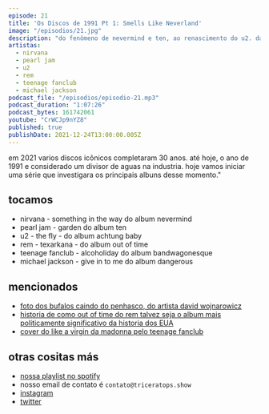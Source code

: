 ```yaml
---
episode: 21
title: 'Os Discos de 1991 Pt 1: Smells Like Neverland'
image: "/episodios/21.jpg"
description: "do fenômeno de nevermind e ten, ao renascimento do u2. da ascensão de rem ao mainstrea, às extravagâncias de michael jackson, e o cristalino som das guitarras de teenage fanclub"
artistas:
  - nirvana
  - pearl jam
  - u2
  - rem
  - teenage fanclub
  - michael jackson
podcast_file: "/episodios/episodio-21.mp3"
podcast_duration: "1:07:26"
podcast_bytes: 161742061
youtube: "CrWCJp9nYZ8"
published: true
publishDate: 2021-12-24T13:00:00.005Z
---
```


em 2021 varios discos icônicos completaram 30 anos. até hoje, o ano de 1991 e considerado um divisor de aguas na industria. hoje vamos iniciar uma série que investigara os principais albuns desse momento."

## tocamos
* nirvana - something in the way do album nevermind
* pearl jam - garden do album ten
* u2 - the fly - do album achtung baby
* rem - texarkana - do album out of time
* teenage fanclub - alcoholiday do album bandwagonesque
* michael jackson - give in to me do album dangerous

## mencionados
* [foto dos bufalos caindo do penhasco, do artista david wojnarowicz](https://benton.uconn.edu/wp-content/uploads/sites/2454/2020/10/2002.22_Wojnarowicz.jpg)
* [historia de como out of time do rem talvez seja o album mais politicamente significativo da historia dos EUA](https://99percentinvisible.org/episode/longbox/)
* [cover do like a virgin da madonna pelo teenage fanclub](https://www.youtube.com/watch?v=3qXELQqLTF0)

## otras cositas más
* [nossa playlist no spotify](https://open.spotify.com/playlist/0UiztKuga6LmTAxWTsUQdw?si=fb96026bc1994d90)
* nosso email de contato é `contato@triceratops.show`
* [instagram](https://www.instagram.com/triceratops.show/)
* [twitter](https://twitter.com/TriceratopsShow/)
